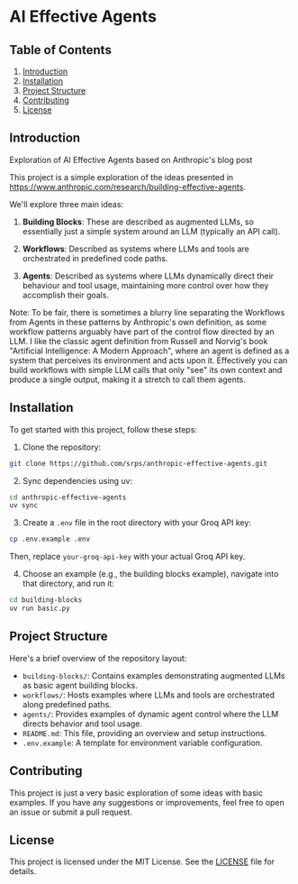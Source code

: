 # AI Effective Agents

## Table of Contents

1. [Introduction](#introduction)
2. [Installation](#installation)
3. [Project Structure](#project-structure)
4. [Contributing](#contributing)
5. [License](#license)

## Introduction

Exploration of AI Effective Agents based on Anthropic's blog post

This project is a simple exploration of the ideas presented in <https://www.anthropic.com/research/building-effective-agents>.

We'll explore three main ideas:

1. **Building Blocks**: These are described as augmented LLMs, so essentially just a simple system around an LLM (typically an API call).

2. **Workflows**: Described as systems where LLMs and tools are orchestrated in predefined code paths.

3. **Agents**: Described as systems where LLMs dynamically direct their behaviour and tool usage, maintaining more control over how they accomplish their goals.

Note: To be fair, there is sometimes a blurry line separating the Workflows from Agents in these patterns by Anthropic's own definition, as some workflow patterns arguably have part of the control flow directed by an LLM. I like the classic agent definition from Russell and Norvig's book "Artificial Intelligence: A Modern Approach", where an agent is defined as a system that perceives its environment and acts upon it. Effectively you can build workflows with simple LLM calls that only "see" its own context and produce a single output, making it a stretch to call them agents.

## Installation

To get started with this project, follow these steps:

1. Clone the repository:

```bash
git clone https://github.com/srps/anthropic-effective-agents.git
```

2. Sync dependencies using uv:

```bash
cd anthropic-effective-agents
uv sync
```

3. Create a `.env` file in the root directory with your Groq API key:

```bash
cp .env.example .env
```

Then, replace `your-groq-api-key` with your actual Groq API key.

4. Choose an example (e.g., the building blocks example), navigate into that directory, and run it:

```bash
cd building-blocks
uv run basic.py
```

## Project Structure

Here's a brief overview of the repository layout:

- `building-blocks/`: Contains examples demonstrating augmented LLMs as basic agent building blocks.
- `workflows/`: Hosts examples where LLMs and tools are orchestrated along predefined paths.
- `agents/`: Provides examples of dynamic agent control where the LLM directs behavior and tool usage.
- `README.md`: This file, providing an overview and setup instructions.
- `.env.example`: A template for environment variable configuration.

## Contributing

This project is just a very basic exploration of some ideas with basic examples. If you have any suggestions or improvements, feel free to open an issue or submit a pull request.

## License

This project is licensed under the MIT License. See the [LICENSE](LICENSE) file for details.
